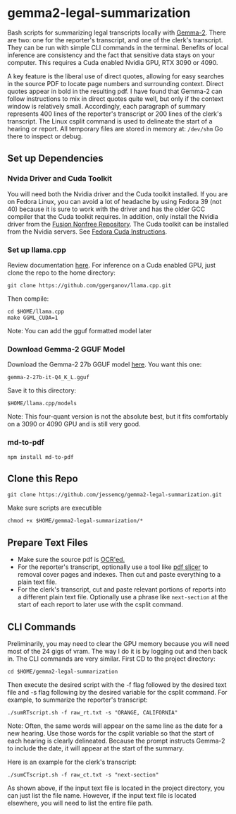 # gemma2-legal-summarization
Bash scripts for summarizing legal transcripts locally with [Gemma-2](https://ai.google.dev/gemma/docs). There are two: one for the reporter's transcript, and one of the clerk's transcript. They can be run with simple CLI commands in the terminal. Benefits of local inference are consistency and the fact that sensitive data stays on your computer. This requires a Cuda enabled Nvidia GPU, RTX 3090 or 4090.

A key feature is the liberal use of direct quotes, allowing for easy searches in the source PDF to locate page numbers and surrounding context. Direct quotes appear in bold in the resulting pdf. I have found that Gemma-2 can follow instructions to mix in direct quotes quite well, but only if the context window is relatively small. Accordingly, each paragraph of summary represents 400 lines of the reporter's transcript or 200 lines of the clerk's transcript. The Linux csplit command is used to delineate the start of a hearing or report. All temporary files are stored in memory at: `/dev/shm` Go there to inspect or debug.

## Set up Dependencies

### Nvida Driver and Cuda Toolkit
You will need both the Nvidia driver and the Cuda toolkit installed. If you are on Fedora Linux, you can avoid a lot of headache by using Fedora 39 (not 40) because it is sure to work with the driver and has the older GCC compiler that the Cuda toolkit requires. In addition, only install the Nvidia driver from the [Fusion Nonfree Repository](https://rpmfusion.org/Howto/NVIDIA). The Cuda toolkit can be installed from the Nvidia servers. See [Fedora Cuda Instructions](https://rpmfusion.org/Howto/CUDA).

### Set up llama.cpp 
Review documentation [here](https://github.com/ggerganov/llama.cpp). For inference on a Cuda enabled GPU, just clone the repo to the home directory:

	git clone https://github.com/ggerganov/llama.cpp.git

Then compile:

	cd $HOME/llama.cpp
	make GGML_CUDA=1

Note: You can add the gguf formatted model later 

### Download Gemma-2 GGUF Model

Download the Gemma-2 27b GGUF model [here](https://huggingface.co/bartowski/gemma-2-27b-it-GGUF). You want this one:

    gemma-2-27b-it-Q4_K_L.gguf
    
Save it to this directory:

    $HOME/llama.cpp/models
    
Note: This four-quant version is not the absolute best, but it fits comfortably on a 3090 or 4090 GPU and is still very good.

### md-to-pdf

    npm install md-to-pdf

## Clone this Repo

    git clone https://github.com/jessemcg/gemma2-legal-summarization.git

Make sure scripts are executible

    chmod +x $HOME/gemma2-legal-summarization/*

## Prepare Text Files

* Make sure the source pdf is [OCR'ed.](https://en.wikipedia.org/wiki/Optical_character_recognition)
* For the reporter's transcript, optionally use a tool like [pdf slicer](https://flathub.org/apps/com.github.junrrein.PDFSlicer) to removal cover pages and indexes. Then cut and paste everything to a plain text file.
* For the clerk's transcript, cut and paste relevant portions of reports into a different plain text file. Optionally use a phrase like `next-section` at the start of each report to later use with the csplit command. 

## CLI Commands

Preliminarily, you may need to clear the GPU memory because you will need most of the 24 gigs of vram. The way I do it is by logging out and then back in. The CLI commands are very similar. First CD to the project directory:

    cd $HOME/gemma2-legal-summarization
    
Then execute the desired script with the -f flag followed by the desired text file and -s flag following by the desired variable for the csplit command. For example, to summarize the reporter's transcript:

    ./sumRTscript.sh -f raw_rt.txt -s "ORANGE, CALIFORNIA"
    
Note: Often, the same words will appear on the same line as the date for a new hearing. Use those words for the csplit variable so that the start of each hearing is clearly delineated. Because the prompt instructs Gemma-2 to include the date, it will appear at the start of the summary.

Here is an example for the clerk's transcript:

    ./sumCTscript.sh -f raw_ct.txt -s "next-section"
    
As shown above, if the input text file is located in the project directory, you can just list the file name. However, if the input text file is located elsewhere, you will need to list the entire file path.
